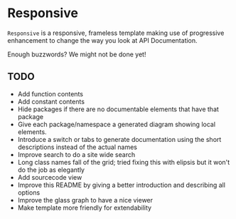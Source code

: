 Responsive
==========

`Responsive` is a responsive, frameless template making use of progressive
enhancement to change the way you look at API Documentation.

Enough buzzwords? We might not be done yet!

TODO
----

* Add function contents
* Add constant contents
* Hide packages if there are no documentable elements that have that package
* Give each package/namespace a generated diagram showing local elements.
* Introduce a switch or tabs to generate documentation using the short descriptions
  instead of the actual names
* Improve search to do a site wide search
* Long class names fall of the grid; tried fixing this with elipsis but it won't
  do the job as elegantly
* Add sourcecode view
* Improve this README by giving a better introduction and describing all options
* Improve the glass graph to have a nice viewer
* Make template more friendly for extendability